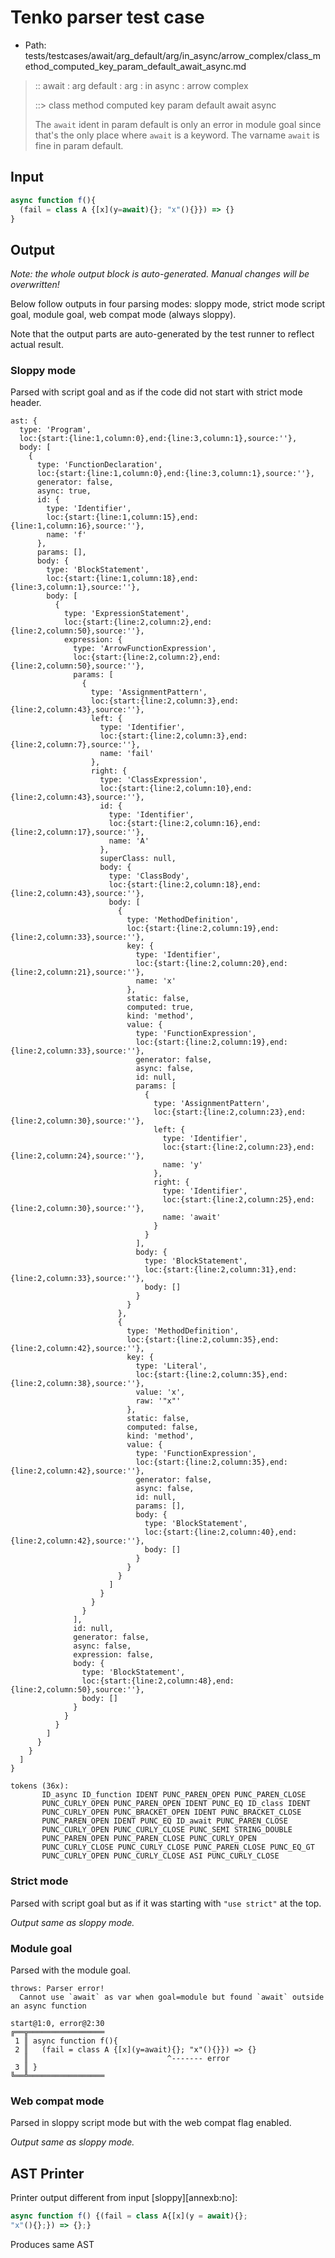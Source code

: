 # Tenko parser test case

- Path: tests/testcases/await/arg_default/arg/in_async/arrow_complex/class_method_computed_key_param_default_await_async.md

> :: await : arg default : arg : in async : arrow complex
>
> ::> class method computed key param default await async
>
> The `await` ident in param default is only an error in module goal since that's the only place where `await` is a keyword. The varname `await` is fine in param default.

## Input

`````js
async function f(){
  (fail = class A {[x](y=await){}; "x"(){}}) => {}
}
`````

## Output

_Note: the whole output block is auto-generated. Manual changes will be overwritten!_

Below follow outputs in four parsing modes: sloppy mode, strict mode script goal, module goal, web compat mode (always sloppy).

Note that the output parts are auto-generated by the test runner to reflect actual result.

### Sloppy mode

Parsed with script goal and as if the code did not start with strict mode header.

`````
ast: {
  type: 'Program',
  loc:{start:{line:1,column:0},end:{line:3,column:1},source:''},
  body: [
    {
      type: 'FunctionDeclaration',
      loc:{start:{line:1,column:0},end:{line:3,column:1},source:''},
      generator: false,
      async: true,
      id: {
        type: 'Identifier',
        loc:{start:{line:1,column:15},end:{line:1,column:16},source:''},
        name: 'f'
      },
      params: [],
      body: {
        type: 'BlockStatement',
        loc:{start:{line:1,column:18},end:{line:3,column:1},source:''},
        body: [
          {
            type: 'ExpressionStatement',
            loc:{start:{line:2,column:2},end:{line:2,column:50},source:''},
            expression: {
              type: 'ArrowFunctionExpression',
              loc:{start:{line:2,column:2},end:{line:2,column:50},source:''},
              params: [
                {
                  type: 'AssignmentPattern',
                  loc:{start:{line:2,column:3},end:{line:2,column:43},source:''},
                  left: {
                    type: 'Identifier',
                    loc:{start:{line:2,column:3},end:{line:2,column:7},source:''},
                    name: 'fail'
                  },
                  right: {
                    type: 'ClassExpression',
                    loc:{start:{line:2,column:10},end:{line:2,column:43},source:''},
                    id: {
                      type: 'Identifier',
                      loc:{start:{line:2,column:16},end:{line:2,column:17},source:''},
                      name: 'A'
                    },
                    superClass: null,
                    body: {
                      type: 'ClassBody',
                      loc:{start:{line:2,column:18},end:{line:2,column:43},source:''},
                      body: [
                        {
                          type: 'MethodDefinition',
                          loc:{start:{line:2,column:19},end:{line:2,column:33},source:''},
                          key: {
                            type: 'Identifier',
                            loc:{start:{line:2,column:20},end:{line:2,column:21},source:''},
                            name: 'x'
                          },
                          static: false,
                          computed: true,
                          kind: 'method',
                          value: {
                            type: 'FunctionExpression',
                            loc:{start:{line:2,column:19},end:{line:2,column:33},source:''},
                            generator: false,
                            async: false,
                            id: null,
                            params: [
                              {
                                type: 'AssignmentPattern',
                                loc:{start:{line:2,column:23},end:{line:2,column:30},source:''},
                                left: {
                                  type: 'Identifier',
                                  loc:{start:{line:2,column:23},end:{line:2,column:24},source:''},
                                  name: 'y'
                                },
                                right: {
                                  type: 'Identifier',
                                  loc:{start:{line:2,column:25},end:{line:2,column:30},source:''},
                                  name: 'await'
                                }
                              }
                            ],
                            body: {
                              type: 'BlockStatement',
                              loc:{start:{line:2,column:31},end:{line:2,column:33},source:''},
                              body: []
                            }
                          }
                        },
                        {
                          type: 'MethodDefinition',
                          loc:{start:{line:2,column:35},end:{line:2,column:42},source:''},
                          key: {
                            type: 'Literal',
                            loc:{start:{line:2,column:35},end:{line:2,column:38},source:''},
                            value: 'x',
                            raw: '"x"'
                          },
                          static: false,
                          computed: false,
                          kind: 'method',
                          value: {
                            type: 'FunctionExpression',
                            loc:{start:{line:2,column:35},end:{line:2,column:42},source:''},
                            generator: false,
                            async: false,
                            id: null,
                            params: [],
                            body: {
                              type: 'BlockStatement',
                              loc:{start:{line:2,column:40},end:{line:2,column:42},source:''},
                              body: []
                            }
                          }
                        }
                      ]
                    }
                  }
                }
              ],
              id: null,
              generator: false,
              async: false,
              expression: false,
              body: {
                type: 'BlockStatement',
                loc:{start:{line:2,column:48},end:{line:2,column:50},source:''},
                body: []
              }
            }
          }
        ]
      }
    }
  ]
}

tokens (36x):
       ID_async ID_function IDENT PUNC_PAREN_OPEN PUNC_PAREN_CLOSE
       PUNC_CURLY_OPEN PUNC_PAREN_OPEN IDENT PUNC_EQ ID_class IDENT
       PUNC_CURLY_OPEN PUNC_BRACKET_OPEN IDENT PUNC_BRACKET_CLOSE
       PUNC_PAREN_OPEN IDENT PUNC_EQ ID_await PUNC_PAREN_CLOSE
       PUNC_CURLY_OPEN PUNC_CURLY_CLOSE PUNC_SEMI STRING_DOUBLE
       PUNC_PAREN_OPEN PUNC_PAREN_CLOSE PUNC_CURLY_OPEN
       PUNC_CURLY_CLOSE PUNC_CURLY_CLOSE PUNC_PAREN_CLOSE PUNC_EQ_GT
       PUNC_CURLY_OPEN PUNC_CURLY_CLOSE ASI PUNC_CURLY_CLOSE
`````

### Strict mode

Parsed with script goal but as if it was starting with `"use strict"` at the top.

_Output same as sloppy mode._

### Module goal

Parsed with the module goal.

`````
throws: Parser error!
  Cannot use `await` as var when goal=module but found `await` outside an async function

start@1:0, error@2:30
╔══╦═════════════════
 1 ║ async function f(){
 2 ║   (fail = class A {[x](y=await){}; "x"(){}}) => {}
   ║                               ^------- error
 3 ║ }
╚══╩═════════════════

`````


### Web compat mode

Parsed in sloppy script mode but with the web compat flag enabled.

_Output same as sloppy mode._

## AST Printer

Printer output different from input [sloppy][annexb:no]:

````js
async function f() {(fail = class A{[x](y = await){};
"x"(){};}) => {};}
````

Produces same AST
